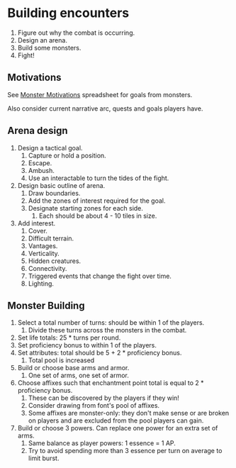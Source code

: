 # Building encounters

1. Figure out why the combat is occurring.
2. Design an arena.
3. Build some monsters.
4. Fight!

## Motivations

See [Monster Motivations](https://docs.google.com/spreadsheets/d/1KV15USBZ8DOAUen25lFb1FthHYcGYEkDrIpvTvHP8Yw/edit#gid=0) spreadsheet for goals from monsters.

Also consider current narrative arc, quests and goals players have.

## Arena design

1. Design a tactical goal.
   1. Capture or hold a position.
   2. Escape.
   3. Ambush.
   4. Use an interactable to turn the tides of the fight.
2. Design basic outline of arena.
   1. Draw boundaries.
   2. Add the zones of interest required for the goal.
   3. Designate starting zones for each side.
      1. Each should be about 4 - 10 tiles in size.
3. Add interest.
   1. Cover.
   2. Difficult terrain.
   3. Vantages.
   4. Verticality.
   5. Hidden creatures.
   6. Connectivity.
   7. Triggered events that change the fight over time.
   8. Lighting.

## Monster Building

1. Select a total number of turns: should be within 1 of the players.
   1. Divide these turns across the monsters in the combat.
2. Set life totals: 25 * turns per round.
3. Set proficiency bonus to within 1 of the players.
4. Set attributes: total should be 5 + 2 * proficiency bonus.
   1. Total pool is increased
5. Build or choose base arms and armor.
   1. One set of arms, one set of armor.
6. Choose affixes such that enchantment point total is equal to 2 * proficiency bonus.
   1. These can be discovered by the players if they win!
   2. Consider drawing from font's pool of affixes.
   3. Some affixes are monster-only: they don't make sense or are broken on players and are excluded from the pool players can gain.
7. Build or choose 3 powers. Can replace one power for an extra set of arms.
   1. Same balance as player powers: 1 essence = 1 AP.
   2. Try to avoid spending more than 3 essence per turn on average to limit burst.
